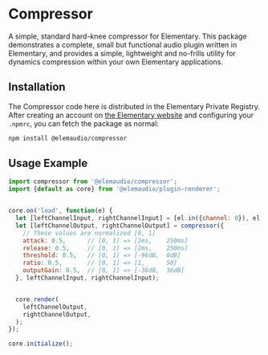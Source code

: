 # Compressor

A simple, standard hard-knee compressor for Elementary. This package demonstrates
a complete, small but functional audio plugin written in Elementary, and provides a simple, lightweight
and no-frills utility for dynamics compression within your own Elementary applications.

## Installation

The Compressor code here is distributed in the Elementary Private Registry. After creating an account
on [the Elementary website](https://www.elementary.audio) and configuring your `.npmrc`, you can
fetch the package as normal:

```bash
npm install @elemaudio/compressor
```

## Usage Example

```js
import compressor from '@elemaudio/compressor';
import {default as core} from '@elemaudio/plugin-renderer';


core.on('load', function(e) {
  let [leftChannelInput, rightChannelInput] = [el.in({channel: 0}), el.in({channel: 1})];
  let [leftChannelOutput, rightChannelOutput] = compressor({
    // These values are normalized [0, 1]
    attack: 0.5,      // [0, 1] => [2ms,    250ms]
    release: 0.5,     // [0, 1] => [2ms,    250ms]
    threshold: 0.5,   // [0, 1] => [-96dB,  0dB]
    ratio: 0.5,       // [0, 1] => [1,      50]
    outputGain: 0.5,  // [0, 1] => [-36dB,  36dB]
  }, leftChannelInput, rightChannelInput);


  core.render(
    leftChannelOutput,
    rightChannelOutput,
  );
});

core.initialize();
```
